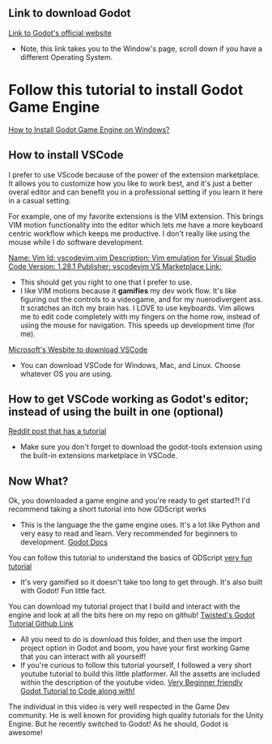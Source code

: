 ## Link to download Godot
[Link to Godot's official website](https://godotengine.org/download/windows/)
- Note, this link takes you to the Window's page, scroll down if you have a different Operating System.

# Follow this tutorial to install Godot Game Engine
[How to Install Godot Game Engine on Windows?](https://www.geeksforgeeks.org/how-to-install-godot-game-engine-on-windows/)

## How to install VSCode
I prefer to use VScode because of the power of the extension marketplace. It allows you to customize how you like to work best, and it's just a better overal editor and can benefit you in a professional setting if you learn it here in a casual setting.

For example, one of my favorite extensions is the VIM extension. This brings VIM motion functionality into the editor which lets me have a more keyboard centric workflow which keeps me productive. I don't really like using the mouse while I do software development.

[Name: Vim Id: vscodevim.vim Description: Vim emulation for Visual Studio Code Version: 1.28.1 Publisher: vscodevim VS Marketplace Link:](https://marketplace.visualstudio.com/items?itemName=vscodevim.vim)
- This should get you right to one that I prefer to use.
- I like VIM motions because it **gamifies** my dev work flow. It's like figuring out the controls to a videogame, and for my nuerodivergent ass. It scratches an itch my brain has. I LOVE to use keyboards. Vim allows me to edit code completely with my fingers on the home row, instead of using the mouse for navigation. This speeds up development time (for me).

[Microsoft's Wesbite to download VSCode](https://code.visualstudio.com/download)
- You can download VSCode for Windows, Mac, and Linux. Choose whatever OS you are using.

## How to get VSCode working as Godot's editor; instead of using the built in one (optional)
[Reddit post that has a tutorial](https://www.reddit.com/r/godot/comments/16ve6y3/how_to_get_vscode_working_nicely_with_godot_and/)
- Make sure you don't forget to download the godot-tools extension using the built-in extensions marketplace in VSCode.

## Now What?
Ok, you downloaded a game engine and you're ready to get started?! I'd recommend taking a short tutorial into how GDScript works
- This is the language the the game engine uses. It's a lot like Python and very easy to read and learn. Very recommended for beginners to development.
[Godot Docs](https://docs.godotengine.org/en/4.3/index.html)

You can follow this tutorial to understand the basics of GDScript [very fun tutorial](https://www.gdquest.com/learn-to-code-from-zero/)
- It's very gamified so it doesn't take too long to get through. It's also built with Godot! Fun little fact.

You can download my tutorial project that I build and interact with the engine and look at all the bits here on my repo on github!
[Twisted's Godot Tutorial Github Link](https://github.com/jordonbigelow/Godot-Platformer-Tutorial)
- All you need to do is download this folder, and then use the import project option in Godot and boom, you have your first working Game that you can interact with all yourself!
- If you're curious to follow this tutorial yourself, I followed a very short youtube tutorial to build this little platformer. All the assetts are included within the description of the youtube video.
[Very Beginner friendly Godot Tutorial to Code along with!](https://www.youtube.com/watch?v=LOhfqjmasi0&t=1s)

The individual in this video is very well respected in the Game Dev community. He is well known for providing high quality tutorials for the Unity Engine. But he recently switched to Godot! As he should, Godot is awesome!
